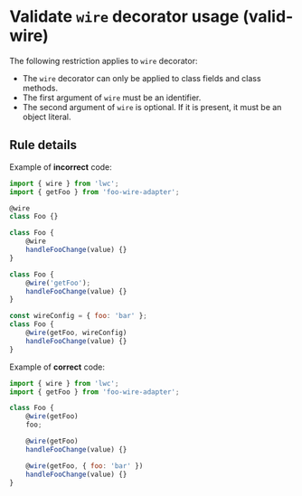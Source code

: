 # Validate `wire` decorator usage (valid-wire)

The following restriction applies to `wire` decorator:

-   The `wire` decorator can only be applied to class fields and class methods.
-   The first argument of `wire` must be an identifier.
-   The second argument of `wire` is optional. If it is present, it must be an object literal.

## Rule details

Example of **incorrect** code:

```js
import { wire } from 'lwc';
import { getFoo } from 'foo-wire-adapter';

@wire
class Foo {}

class Foo {
    @wire
    handleFooChange(value) {}
}

class Foo {
    @wire('getFoo');
    handleFooChange(value) {}
}

const wireConfig = { foo: 'bar' };
class Foo {
    @wire(getFoo, wireConfig)
    handleFooChange(value) {}
}
```

Example of **correct** code:

```js
import { wire } from 'lwc';
import { getFoo } from 'foo-wire-adapter';

class Foo {
    @wire(getFoo)
    foo;

    @wire(getFoo)
    handleFooChange(value) {}

    @wire(getFoo, { foo: 'bar' })
    handleFooChange(value) {}
}
```
